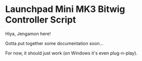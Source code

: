 # Launchpad Mini MK3 Bitwig Controller Script

Hiya, Jengamon here!

Gotta put together some documentation soon...

For now, it should just work (on Windows it's even plug-n-play).
